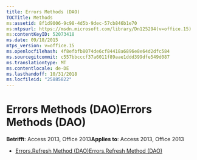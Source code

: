 ```yaml
---
title: Errors Methods (DAO)
TOCTitle: Methods
ms:assetid: 8f1d9006-9c98-4d5b-9dec-57cb846b1e70
ms:mtpsurl: https://msdn.microsoft.com/library/Dn125294(v=office.15)
ms:contentKeyID: 52073418
ms.date: 09/18/2015
mtps_version: v=office.15
ms.openlocfilehash: 4f8efbfb8074de6cf84418a6896e8e64d2dfc584
ms.sourcegitcommit: c557bbcccf37a6011f89aae1ddd399dfe549d087
ms.translationtype: MT
ms.contentlocale: de-DE
ms.lasthandoff: 10/31/2018
ms.locfileid: "25885822"
---
```

# <a name="errors-methods-dao"></a><span data-ttu-id="04831-102">Errors Methods (DAO)</span><span class="sxs-lookup"><span data-stu-id="04831-102">Errors Methods (DAO)</span></span>


<span data-ttu-id="04831-103">**Betrifft**: Access 2013, Office 2013</span><span class="sxs-lookup"><span data-stu-id="04831-103">**Applies to**: Access 2013, Office 2013</span></span>



  - [<span data-ttu-id="04831-104">Errors.Refresh Method (DAO)</span><span class="sxs-lookup"><span data-stu-id="04831-104">Errors.Refresh Method (DAO)</span></span>](errors-refresh-method-dao.md)

